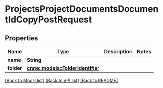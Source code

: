 # ProjectsProjectDocumentsDocumentIdCopyPostRequest

## Properties

Name | Type | Description | Notes
------------ | ------------- | ------------- | -------------
**name** | **String** |  | 
**folder** | [**crate::models::FolderIdentifier**](FolderIdentifier.md) |  | 

[[Back to Model list]](../README.md#documentation-for-models) [[Back to API list]](../README.md#documentation-for-api-endpoints) [[Back to README]](../README.md)


